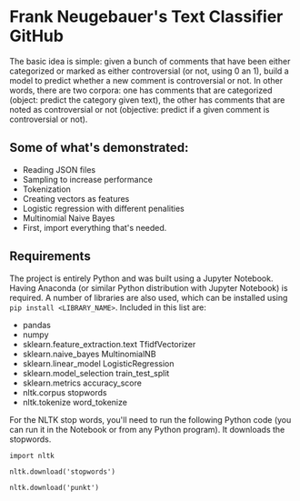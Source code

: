 # Frank Neugebauer's Text Classifier GitHub

The basic idea is simple: given a bunch of comments that have been either categorized or marked as either controversial (or not, using 0 an 1), build a model to predict whether a new comment is controversial or not. In other words, there are two corpora: one has comments that are categorized (object: predict the category given text), the other has comments that are noted as controversial or not (objective: predict if a given comment is controversial or not).

## Some of what's demonstrated:

* Reading JSON files
* Sampling to increase performance
* Tokenization
* Creating vectors as features
* Logistic regression with different penalities
* Multinomial Naive Bayes
* First, import everything that's needed.

## Requirements

The project is entirely Python and was built using a Jupyter Notebook. Having Anaconda (or similar Python distribution with Jupyter Notebook) is required. A number of libraries are also used, which can be installed using `pip install <LIBRARY_NAME>`. Included in this list are:

* pandas
* numpy
* sklearn.feature_extraction.text TfidfVectorizer
* sklearn.naive_bayes MultinomialNB
* sklearn.linear_model LogisticRegression
* sklearn.model_selection train_test_split
* sklearn.metrics accuracy_score
* nltk.corpus stopwords 
* nltk.tokenize word_tokenize 

For the NLTK stop words, you'll need to run the following Python code (you can run it in the Notebook or from any Python program). It downloads the stopwords.

`import nltk`

`nltk.download('stopwords')`

`nltk.download('punkt')`
